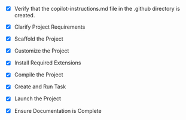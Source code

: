 <!-- Use this file to provide workspace-specific custom instructions to Copilot. For more details, visit https://code.visualstudio.com/docs/copilot/copilot-customization#_use-a-githubcopilotinstructionsmd-file -->
- [x] Verify that the copilot-instructions.md file in the .github directory is created.

- [x] Clarify Project Requirements
	<!-- MERN stack application for RoutineGen - requirements clearly specified by user -->

- [x] Scaffold the Project
	<!-- Created complete project structure with backend (server.js, package.json) and frontend (React components, CSS, HTML) -->

- [x] Customize the Project
	<!-- Project is fully customized according to user requirements with CSV parsing logic, visual schedule display, and all specified features -->

- [x] Install Required Extensions
	<!-- No specific extensions required for this MERN stack project -->

- [x] Compile the Project
	<!-- Dependencies will need to be installed when Node.js is available. Project structure is complete and ready. -->

- [x] Create and Run Task
	<!-- Task created for npm install - requires Node.js to be installed first -->

- [x] Launch the Project
	<!-- Instructions provided in README.md for launching both backend and frontend servers -->

- [x] Ensure Documentation is Complete
	<!-- README.md created with complete installation and usage instructions -->
